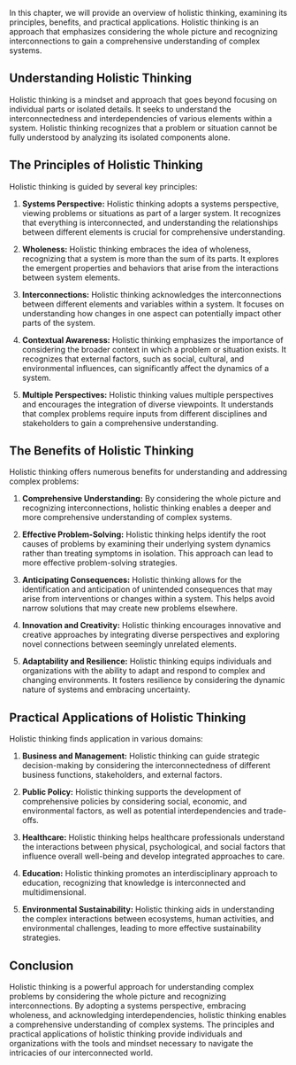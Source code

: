 
In this chapter, we will provide an overview of holistic thinking, examining its principles, benefits, and practical applications. Holistic thinking is an approach that emphasizes considering the whole picture and recognizing interconnections to gain a comprehensive understanding of complex systems.

Understanding Holistic Thinking
-------------------------------

Holistic thinking is a mindset and approach that goes beyond focusing on individual parts or isolated details. It seeks to understand the interconnectedness and interdependencies of various elements within a system. Holistic thinking recognizes that a problem or situation cannot be fully understood by analyzing its isolated components alone.

The Principles of Holistic Thinking
-----------------------------------

Holistic thinking is guided by several key principles:

1. **Systems Perspective:** Holistic thinking adopts a systems perspective, viewing problems or situations as part of a larger system. It recognizes that everything is interconnected, and understanding the relationships between different elements is crucial for comprehensive understanding.

2. **Wholeness:** Holistic thinking embraces the idea of wholeness, recognizing that a system is more than the sum of its parts. It explores the emergent properties and behaviors that arise from the interactions between system elements.

3. **Interconnections:** Holistic thinking acknowledges the interconnections between different elements and variables within a system. It focuses on understanding how changes in one aspect can potentially impact other parts of the system.

4. **Contextual Awareness:** Holistic thinking emphasizes the importance of considering the broader context in which a problem or situation exists. It recognizes that external factors, such as social, cultural, and environmental influences, can significantly affect the dynamics of a system.

5. **Multiple Perspectives:** Holistic thinking values multiple perspectives and encourages the integration of diverse viewpoints. It understands that complex problems require inputs from different disciplines and stakeholders to gain a comprehensive understanding.

The Benefits of Holistic Thinking
---------------------------------

Holistic thinking offers numerous benefits for understanding and addressing complex problems:

1. **Comprehensive Understanding:** By considering the whole picture and recognizing interconnections, holistic thinking enables a deeper and more comprehensive understanding of complex systems.

2. **Effective Problem-Solving:** Holistic thinking helps identify the root causes of problems by examining their underlying system dynamics rather than treating symptoms in isolation. This approach can lead to more effective problem-solving strategies.

3. **Anticipating Consequences:** Holistic thinking allows for the identification and anticipation of unintended consequences that may arise from interventions or changes within a system. This helps avoid narrow solutions that may create new problems elsewhere.

4. **Innovation and Creativity:** Holistic thinking encourages innovative and creative approaches by integrating diverse perspectives and exploring novel connections between seemingly unrelated elements.

5. **Adaptability and Resilience:** Holistic thinking equips individuals and organizations with the ability to adapt and respond to complex and changing environments. It fosters resilience by considering the dynamic nature of systems and embracing uncertainty.

Practical Applications of Holistic Thinking
-------------------------------------------

Holistic thinking finds application in various domains:

1. **Business and Management:** Holistic thinking can guide strategic decision-making by considering the interconnectedness of different business functions, stakeholders, and external factors.

2. **Public Policy:** Holistic thinking supports the development of comprehensive policies by considering social, economic, and environmental factors, as well as potential interdependencies and trade-offs.

3. **Healthcare:** Holistic thinking helps healthcare professionals understand the interactions between physical, psychological, and social factors that influence overall well-being and develop integrated approaches to care.

4. **Education:** Holistic thinking promotes an interdisciplinary approach to education, recognizing that knowledge is interconnected and multidimensional.

5. **Environmental Sustainability:** Holistic thinking aids in understanding the complex interactions between ecosystems, human activities, and environmental challenges, leading to more effective sustainability strategies.

Conclusion
----------

Holistic thinking is a powerful approach for understanding complex problems by considering the whole picture and recognizing interconnections. By adopting a systems perspective, embracing wholeness, and acknowledging interdependencies, holistic thinking enables a comprehensive understanding of complex systems. The principles and practical applications of holistic thinking provide individuals and organizations with the tools and mindset necessary to navigate the intricacies of our interconnected world.
